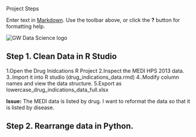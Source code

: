 Project Steps 

Enter text in [Markdown](http://daringfireball.net/projects/markdown/). Use the toolbar above, or click the **?** button for formatting help.


![GW Data Science logo](/img/gwdsp.png)

## Step 1. Clean Data in R Studio 

1.Open the Drug Inidcations R Project
2.Inspect the MEDI HPS 2013 data. 
3..Import it into R studio (drug_indications_data.rmd)
4..Modify column names and view the data structure. 
5.Export as lowercase_drug_indications_data_full.xlsx

**Issue:** The MEDI data is listed by drug. I want to reformat the data so that it is listed by disease. 


## Step 2. Rearrange data in Python. 

